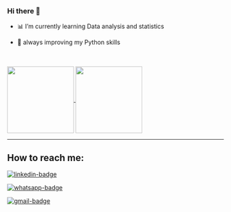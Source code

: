 ### Hi there 👋

- :bar_chart: I’m currently learning Data analysis and statistics
  
- :rocket: always improving my Python skills

<br>
<br>


<a href="https://github.com/anuraghazra/github-readme-stats">
  <img height=155 align="center" src="https://github-readme-stats.vercel.app/api?username=Cesar-Verga&show_icons=true&theme=midnight-purple&hide=issues,contribs&rank_icon=github" />
</a>
<a href="https://github.com/anuraghazra/convoychat" >
  <img height=155 align="center" src="https://github-readme-stats.vercel.app/api/top-langs/?username=Cesar-Verga&theme=midnight-purple&layout=compact&card_width=250" />
</a>


------

How to reach me:
------
<a href="https://www.linkedin.com/in/c%C3%A9sar-henrique-verga-487030223/" target="_blank">
  
  ![linkedin-badge](https://img.shields.io/badge/LinkedIn-0077B5?style=for-the-badge&logo=linkedin&logoColor=white)

</a>

<a href="mailto:cesarhverga0@gmail.com" target="_blank">
  
  ![whatsapp-badge](https://img.shields.io/badge/Gmail-D14836?style=for-the-badge&logo=gmail&logoColor=white)

</a>

<a href="https://wa.me/5515981309271" target="_blank">
  
  ![gmail-badge](https://img.shields.io/badge/WhatsApp-25D366?style=for-the-badge&logo=whatsapp&logoColor=white)

</a>


<!--
**Cesar-Verga/Cesar-Verga** is a ✨ _special_ ✨ repository because its `README.md` (this file) appears on your GitHub profile.

Here are some ideas to get you started:

- 🔭 I’m currently working on ...
- 🌱 I’m currently learning ...
- 👯 I’m looking to collaborate on ...
- 🤔 I’m looking for help with ...
- 💬 Ask me about ...
- 📫 How to reach me: ...
- 😄 Pronouns: ...
- ⚡ Fun fact: ...
-->
